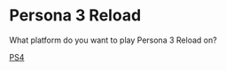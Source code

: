 # Persona 3 Reload

What platform do you want to play Persona 3 Reload on?

[PS4](https://github.com/verbes4/free-persona-smt/blob/main/persona/persona%203/persona%203%20reload/ps4.md)
